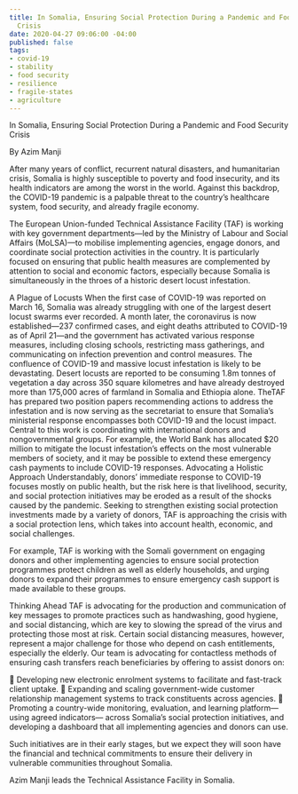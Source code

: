 ```yaml
---
title: In Somalia, Ensuring Social Protection During a Pandemic and Food Security
  Crisis
date: 2020-04-27 09:06:00 -04:00
published: false
tags:
- covid-19
- stability
- food security
- resilience
- fragile-states
- agriculture
---
```


In Somalia, Ensuring Social Protection During a Pandemic and Food Security Crisis

By Azim Manji

After many years of conflict, recurrent natural disasters, and humanitarian crisis, Somalia is highly susceptible to poverty and food insecurity, and its health indicators are among the worst in the world. Against this backdrop, the COVID-19 pandemic is a palpable threat to the country’s healthcare system, food security, and already fragile economy.

The European Union-funded Technical Assistance Facility (TAF) is working with key government departments—led by the Ministry of Labour and Social Affairs (MoLSA)—to mobilise implementing agencies, engage donors, and coordinate social protection activities in the country. It is particularly focused on ensuring that public health measures are complemented by attention to social and economic factors, especially because Somalia is simultaneously in the throes of a historic desert locust infestation.

A Plague of Locusts
When the first case of COVID-19 was reported on March 16, Somalia was already struggling with one of the largest desert locust swarms ever recorded. A month later, the coronavirus is now established—237 confirmed cases, and eight deaths attributed to COVID-19 as of April 21—and the government has activated various response measures, including closing schools, restricting mass gatherings, and communicating on infection prevention and control measures. 
The confluence of COVID-19 and massive locust infestation is likely to be devastating. Desert locusts are reported to be consuming 1.8m tonnes of vegetation a day across 350 square kilometres and have already destroyed more than 175,000 acres of farmland in Somalia and Ethiopia alone. TheTAF has prepared two position papers recommending actions to address the infestation and is now serving as the secretariat to ensure that Somalia’s ministerial response encompasses both COVID-19 and the locust impact. 
Central to this work is coordinating with international donors and nongovernmental groups. For example, the World Bank has allocated $20 million to mitigate the locust infestation’s effects on the most vulnerable members of society, and it may be possible to extend these emergency cash payments to include COVID-19 responses. 
Advocating a Holistic Approach
Understandably, donors’ immediate response to COVID-19 focuses mostly on public health, but the risk here is that livelihood, security, and social protection initiatives may be eroded as a result of the shocks caused by the pandemic. Seeking to strengthen existing social protection investments made by a variety of donors, TAF is approaching the crisis with a social protection lens, which takes into account health, economic, and social challenges.

For example, TAF is working with the Somali government on engaging donors and other implementing agencies to ensure social protection programmes protect children as well as elderly households, and urging donors to expand their programmes to ensure emergency cash support is made available to these groups. 

Thinking Ahead
TAF is advocating for the production and communication of key messages to promote practices such as handwashing, good hygiene, and social distancing, which are key to slowing the spread of the virus and protecting those most at risk. Certain social distancing measures, however, represent a major challenge for those who depend on cash entitlements, especially the elderly. Our team is advocating for contactless methods of ensuring cash transfers reach beneficiaries by offering to assist donors on:

	Developing new electronic enrolment systems to facilitate and fast-track client uptake.
	Expanding and scaling government-wide customer relationship management systems to track constituents across agencies.
	Promoting a country-wide monitoring, evaluation, and learning platform—using agreed indicators— across Somalia’s social protection initiatives, and developing a dashboard that all implementing agencies and donors can use.

Such initiatives are in their early stages, but we expect they will soon have the financial and technical commitments to ensure their delivery in vulnerable communities throughout Somalia.

Azim Manji leads the Technical Assistance Facility in Somalia.